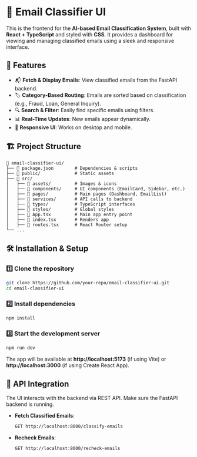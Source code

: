 # 📧 Email Classifier UI

This is the frontend for the **AI-based Email Classification System**, built with **React + TypeScript** and styled with **CSS**. It provides a dashboard for viewing and managing classified emails using a sleek and responsive interface.

## 🚀 Features
- 📬 **Fetch & Display Emails**: View classified emails from the FastAPI backend.
- 🏷 **Category-Based Routing**: Emails are sorted based on classification (e.g., Fraud, Loan, General Inquiry).
- 🔍 **Search & Filter**: Easily find specific emails using filters.
- 📊 **Real-Time Updates**: New emails appear dynamically.
- 🎨 **Responsive UI**: Works on desktop and mobile.

## 🏗 Project Structure
```
📂 email-classifier-ui/
├── 📄 package.json        # Dependencies & scripts
├── 📂 public/             # Static assets
├── 📂 src/
│   ├── 📂 assets/         # Images & icons
│   ├── 📂 components/     # UI components (EmailCard, Sidebar, etc.)
│   ├── 📂 pages/          # Main pages (Dashboard, EmailList)
│   ├── 📂 services/       # API calls to backend
│   ├── 📂 types/          # TypeScript interfaces
│   ├── 📂 styles/         # Global styles
│   ├── 📄 App.tsx         # Main app entry point
│   ├── 📄 index.tsx       # Renders app
│   ├── 📄 routes.tsx      # React Router setup
└── ...
```

## 🛠 Installation & Setup
### 1️⃣ Clone the repository
```sh
git clone https://github.com/your-repo/email-classifier-ui.git
cd email-classifier-ui
```

### 2️⃣ Install dependencies
```sh
npm install
```

### 3️⃣ Start the development server
```sh
npm run dev
```

The app will be available at **http://localhost:5173** (if using Vite) or **http://localhost:3000** (if using Create React App).

## 🔗 API Integration
The UI interacts with the backend via REST API. Make sure the FastAPI backend is running.

- **Fetch Classified Emails**:
  ```sh
  GET http://localhost:8000/classify-emails
  ```
- **Recheck Emails**:
  ```sh
  GET http://localhost:8000/recheck-emails
  ```